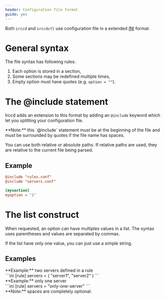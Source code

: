 ```yaml
---
header: Configuration file format
guide: yes
---
```


Both `irccd` and `irccdctl` use configuration file in a extended [INI][ini] format.

# General syntax

The file syntax has following rules:

  1. Each option is stored in a section,
  2. Some sections may be redefined multiple times,
  3. Empty option must have quotes (e.g. `option = ""`).

# The @include statement

Irccd adds an extension to this format by adding an `@include` keyword which let you splitting your configuration file.

<div class="alert alert-info" role="alert">
**Note:** this `@include` statement must be at the beginning of the file and must be surrounded by quotes if the file
name has spaces.
</div>

You can use both relative or absolute paths. If relative paths are used, they are relative to the current file being
parsed.

## Example

```ini
@include "rules.conf"
@include "servers.conf"

[mysection]
myoption = "1"
```

# The list construct

When requested, an option can have multiples values in a list. The syntax uses parentheses and values are separated
by commas.

If the list have only one value, you can just use a simple string.

## Examples

<div class="panel panel-success">
 <div class="panel-heading">**Example:** two servers defined in a rule</div>
 <div class="panel-body">
```ini
[rule]
servers = ( "server1", "server2" )
```
 </div>
</div>

<div class="panel panel-success">
 <div class="panel-heading">**Example:** only one server</div>
 <div class="panel-body">
```ini
[rule]
servers = "only-one-server"
```
 </div>
</div>

<div class="alert alert-info" role="alert">
**Note:** spaces are completely optional.
</div>

[ini]: https://en.wikipedia.org/wiki/INI_file
